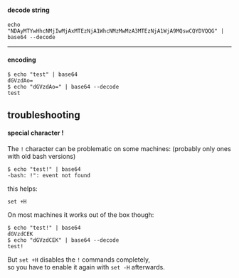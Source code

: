 #### decode string

```
echo "NDAyMTYwHhcNMjIwMjAxMTEzNjA1WhcNMzMwMzA3MTEzNjA1WjA9MQswCQYDVQQG" | base64 --decode
```

***

#### encoding
```
$ echo "test" | base64
dGVzdAo=
$ echo "dGVzdAo=" | base64 --decode
test
```

## troubleshooting

#### special character !

The `!` character can be problematic on some machines: (probably only ones with old bash versions)
```
$ echo "test!" | base64
-bash: !": event not found
```

this helps:
```
set +H
```

On most machines it works out of the box though:
```
$ echo "test!" | base64
dGVzdCEK
$ echo "dGVzdCEK" | base64 --decode
test!
```

But `set +H`  disables the `!` commands completely,\
so you have to enable it again with `set -H` afterwards.
